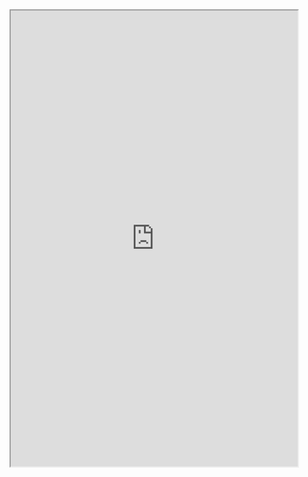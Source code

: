 <iframe
  src="https://atcoder.jp/contests/ABC102/tasks/abc102_a"
  style="width:100%; height:800px;"
></iframe>
